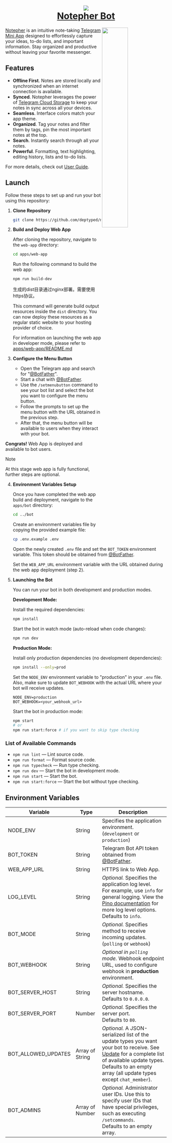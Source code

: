 <h1 align="center">
  <a href="https://t.me/NotepherBot">
    <div align="center">
      <img src="./assets/logo.png">
    </div>
    <span>
      Notepher Bot
    </span>
  </a>
</h1>

<img align="right" width="40%" src="./assets/header.png">

[Notepher](https://t.me/NotepherBot) is an intuitive note-taking [Telegram Mini App](https://core.telegram.org/bots/webapps) designed to effortlessly capture your ideas, to-do lists, and important information. Stay organized and productive without leaving your favorite messenger. 

## Features

- **Offline First**. Notes are stored locally and synchronized when an internet connection is available.
- **Synced**. Notepher leverages the power of [Telegram Cloud Storage](https://core.telegram.org/bots/webapps#cloudstorage) to keep your notes in sync across all your devices.
- **Seamless**. Interface colors match your app theme.
- **Organized**. Tag your notes and filter them by tags, pin the most important notes at the top.
- **Search**. Instantly search through all your notes.
- **Powerful**. Formatting, text highlighting, editing history, lists and to-do lists.

For more details, check out [User Guide](./README_USER.md).

## Launch

Follow these steps to set up and run your bot using this repository:

1. **Clone Repository**

    ```bash
    git clone https://github.com/deptyped/notepher-bot.git
    ```

2. **Build and Deploy Web App**

    After cloning the repository, navigate to the `web-app` directory:

    ```bash
    cd apps/web-app
    ```

    Run the following command to build the web app:
    ```bash
    npm run build-dev
    ```

   生成的dist目录通过nginx部署。需要使用https协议。

    This command will generate build output resources inside the `dist` directory. You can now deploy these resources as a regular static website to your hosting provider of choice.

    For information on launching the web app in developer mode, please refer to [apps/web-app/README.md](./apps/web-app/README.md)

3. **Configure the Menu Button**

    - Open the Telegram app and search for "[@BotFather](https://t.me/BotFather)".
    - Start a chat with [@BotFather](https://t.me/BotFather).
    - Use the `/setmenubutton` command to see your bot list and select the bot you want to configure the menu button.
    - Follow the prompts to set up the menu button with the URL obtained in the previous step.
    - After that, the menu button will be available to users when they interact with your bot.

  **Congrats!** Web App is deployed and available to bot users.

> [!NOTE]
> At this stage web app is fully functional, further steps are optional.

4. **Environment Variables Setup**
    
    Once you have completed the web app build and deployment, navigate to the `apps/bot` directory:

    ```bash
    cd ../bot
    ```

    Create an environment variables file by copying the provided example file:
     ```bash
     cp .env.example .env
     ```
    Open the newly created `.env` file and set the `BOT_TOKEN` environment variable. This token should be obtained from [@BotFather](https://t.me/BotFather). 

    Set the `WEB_APP_URL` environment variable with the URL obtained during the web app deployment (step 2).

5. **Launching the Bot**
    
    You can run your bot in both development and production modes.

    **Development Mode:**
    
    Install the required dependencies:
    ```bash
    npm install
    ```
    Start the bot in watch mode (auto-reload when code changes):
    ```bash
    npm run dev
    ```

   **Production Mode:**
    
    Install only production dependencies (no development dependencies):
    ```bash
    npm install --only=prod
    ```
    
    Set the `NODE_ENV` environment variable to "production" in your `.env` file. Also, make sure to update `BOT_WEBHOOK` with the actual URL where your bot will receive updates.
    ```dotenv
    NODE_ENV=production
    BOT_WEBHOOK=<your_webhook_url>
    ```
    
    Start the bot in production mode:
    ```bash
    npm start
    # or
    npm run start:force # if you want to skip type checking
    ```

### List of Available Commands

- `npm run lint` — Lint source code.
- `npm run format` — Format source code.
- `npm run typecheck` — Run type checking.
- `npm run dev` — Start the bot in development mode.
- `npm run start` — Start the bot.
- `npm run start:force` — Start the bot without type checking.

## Environment Variables

<table>
<thead>
  <tr>
    <th>Variable</th>
    <th>Type</th>
    <th>Description</th>
  </tr>
</thead>
<tbody>
  <tr>
    <td>NODE_ENV</td>
    <td>String</td>
    <td>Specifies the application environment. (<code>development</code> or <code>production</code>)</td>
  </tr>
  <tr>
    <td>BOT_TOKEN</td>
    <td>
        String
    </td>
    <td>
        Telegram Bot API token obtained from <a href="https://t.me/BotFather">@BotFather</a>.
    </td>
  </tr>
  <tr>
    <td>WEB_APP_URL</td>
    <td>
        String
    </td>
    <td>
        HTTPS link to Web App.
    </td>
  </tr>
    <tr>
    <td>LOG_LEVEL</td>
    <td>
        String
    </td>
    <td>
        <i>Optional.</i>
        Specifies the application log level. <br/>
        For example, use <code>info</code> for general logging. View the <a href="https://github.com/pinojs/pino/blob/master/docs/api.md#level-string">Pino documentation</a> for more log level options. <br/>
        Defaults to <code>info</code>.
    </td>
  </tr>
  <tr>
    <td>BOT_MODE</td>
    <td>
        String
    </td>
    <td>
        <i>Optional.</i>
        Specifies method to receive incoming updates. (<code>polling</code> or <code>webhook</code>)
    </td>
  </tr>
  <tr>
    <td>BOT_WEBHOOK</td>
    <td>
        String
    </td>
    <td>
        <i>Optional in <code>polling</code> mode.</i>
        Webhook endpoint URL, used to configure webhook in <b>production</b> environment.
    </td>
  </tr>
  <tr>
    <td>BOT_SERVER_HOST</td>
    <td>
        String
    </td>
    <td>
        <i>Optional.</i> Specifies the server hostname. <br/>
        Defaults to <code>0.0.0.0</code>.
    </td>
  </tr>
  <tr>
    <td>BOT_SERVER_PORT</td>
    <td>
        Number
    </td>
    <td>
        <i>Optional.</i> Specifies the server port. <br/>
        Defaults to <code>80</code>.
    </td>
  </tr>
  <tr>
    <td>BOT_ALLOWED_UPDATES</td>
    <td>
        Array of String
    </td>
    <td>
        <i>Optional.</i> A JSON-serialized list of the update types you want your bot to receive. See <a href="https://core.telegram.org/bots/api#update">Update</a> for a complete list of available update types. <br/>
        Defaults to an empty array (all update types except <code>chat_member</code>).
    </td>
  </tr>
  <tr>
    <td>BOT_ADMINS</td>
    <td>
        Array of Number
    </td>
    <td>
        <i>Optional.</i> 
        Administrator user IDs. 
        Use this to specify user IDs that have special privileges, such as executing <code>/setcommands</code>. <br/>
        Defaults to an empty array.
    </td>
  </tr>
</tbody>
</table>
